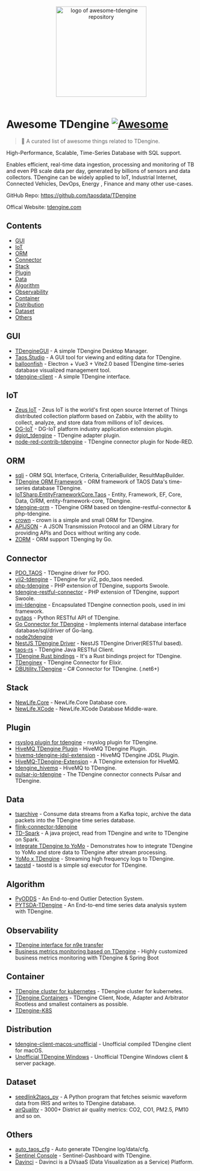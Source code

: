 <p align="center">
  <br>
  <a href="https://tdengine.com"><img width="240" src="./assets/logo.svg" alt="logo of awesome-tdengine repository"></a>
  <br>
  <br>
</p>

# Awesome TDengine [![Awesome](https://cdn.rawgit.com/sindresorhus/awesome/d7305f38d29fed78fa85652e3a63e154dd8e8829/media/badge.svg)](https://github.com/sindresorhus/awesome)

> 🎉 A curated list of awesome things related to TDengine.

High-Performance, Scalable, Time-Series Database with SQL support.

Enables efficient, real-time data ingestion, processing and monitoring of TB and even PB scale data per day, generated by billions of sensors and data collectors. TDengine can be widely applied to IoT, Industrial Internet, Connected Vehicles, DevOps, Energy , Finance and many other use-cases.

GitHub Repo: https://github.com/taosdata/TDengine

Offical Website: [tdengine.com](https://tdengine.com)

## Contents

- [GUI](#gui)
- [IoT](#iot)
- [ORM](#orm)
- [Connector](#connector)
- [Stack](#stack)
- [Plugin](#plugin)
- [Data](#data)
- [Algorithm](#algorithm)
- [Observability](#observability)
- [Container](#container)
- [Distribution](#distribution)
- [Dataset](#dataset)
- [Others](#others)

## GUI

- [TDengineGUI](https://github.com/skye0207/TDengineGUI) - A simple TDengine Desktop Manager.
- [Taos.Studio](https://github.com/maikebing/Taos.Studio) - A GUI tool for viewing and editing data for TDengine.
- [balloonfish](https://github.com/xielaoshi99/balloonfish) - Electron + Vue3 + Vite2.0 based TDengine time-series database visualized management tool.
- [tdengine-client](https://github.com/wurong1420/tdengine-client) - A simple TDengine interface.

## IoT

- [Zeus IoT](https://github.com/zmops/zeus-iot) - Zeus IoT is the world's first open source Internet of Things distributed collection platform based on Zabbix, with the ability to collect, analyze, and store data from millions of IoT devices.
- [DG-IoT](https://github.com/dgiot/dgiot-dashboard) - DG-IoT platform industry application extension plugin.
- [dgiot_tdengine](https://github.com/dgiot/dgiot_tdengine) - TDengine adapter plugin.
- [node-red-contrib-tdengine](https://github.com/kp45-tech/node-red-contrib-tdengine) - TDengine connector plugin for Node-RED.

## ORM
- [sqli](https://github.com/x-ream/sqli) - ORM SQL Interface, Criteria, CriteriaBuilder, ResultMapBuilder.
- [TDengine ORM Framework](https://github.com/hxshun/TDengineORM) - ORM framework of TAOS Data's time-series database TDengine.
- [IoTSharp.EntityFrameworkCore.Taos](https://github.com/IoTSharp/EntityFrameworkCore.Taos) - Entity, Framework, EF, Core, Data, O/RM, entity-framework-core, TDengine.
- [tdengine-orm](https://github.com/Yurunsoft/tdengine-orm) - TDengine ORM based on tdengine-restful-connector & php-tdengine.<!--lint ignore awesome-list-item-->
- [crown](https://github.com/machine-w/crown) - crown is a simple and small ORM for TDengine.
- [APIJSON](https://github.com/Tencent/APIJSON) - A JSON Transmission Protocol and an ORM Library for providing APIs and Docs without writing any code.
- [ZORM](https://gitee.com/chunanyong/zorm) - ORM support TDenging by Go.
## Connector

- [PDO_TAOS](https://github.com/bearlord/pdo_taos) - TDengine driver for PDO.
- [yii2-tdengine](https://github.com/bearlord/yii2-tdengine) - TDengine for yii2, pdo_taos needed.
- [php-tdengine](https://github.com/Yurunsoft/php-tdengine) - PHP extension of TDengine, supports Swoole.
- [tdengine-restful-connector](https://github.com/Yurunsoft/tdengine-restful-connector) - PHP extension of TDengine, support Swoole.
- [imi-tdengine](https://github.com/imiphp/imi-tdengine) - Encapsulated TDengine connection pools, used in imi framework.
- [pytaos](https://github.com/horennel/pytaos) - Python RESTful API of TDengine.
- [Go Connector for TDengine](https://github.com/wenj91/taos-driver) - Implements internal database interface database/sql/driver of Go-lang.
- [node2tdengine](https://github.com/machine-w/node2tdengine)
- [NestJS TDengine Driver](https://github.com/IricBing/nestjs-tdengine) - NestJS TDengine Driver(RESTful based).
- [taos-rs](https://github.com/yuerrd/taos-rs) - TDengine Java RESTful Client.
- [TDengine Rust bindings](https://github.com/songtianyi/tdengine-rust-bindings) - It's a Rust bindings project for TDengine.
- [TDenginex](https://github.com/lizhaochao/TDenginex) - TDengine Connector for Elixir.
- [DBUtility.TDengine](https://github.com/cockroach888/GSA.MOLLE.ToolKits) - C# Connector for TDengine. (.net6+)

## Stack

- [NewLife.Core](https://github.com/NewLifeX/X) - NewLife.Core Database core.
- [NewLife.XCode](https://github.com/NewLifeX/NewLife.XCode) - NewLife.XCode Database Middle-ware.

## Plugin

<!--lint ignore awesome-list-item-->
- [rsyslog plugin for tdengine](https://github.com/mxmkeep/rsyslog-omtaos) - rsyslog plugin for TDengine.
- [HiveMQ TDengine Plugin](https://github.com/huskar-t/hivemq-tdengine-extension) - HiveMQ TDengine Plugin.
- [hivemq-tdengine-jdsl-extension](https://github.com/huskar-t/hivemq-tdengine-jdsl-extension) - HiveMQ TDengine JDSL Plugin.
- [HiveMQ-TDengine-Extension](https://github.com/john-bigz/hivemq-tdengine-extension) - A TDengine extension for HiveMQ.
- [tdengine_hivemq](https://github.com/379547990/tdengine_hivemq) - HiveMQ to TDengine.
- [pulsar-io-tdengine](https://github.com/JueShanCoder/pulsar-io-tdengine) - The TDengine connector connects Pulsar and TDengine.

## Data

- [tsarchive](https://github.com/cenc-cea/tsarchive) - Consume data streams from a Kafka topic, archive the data packets into the TDengine time series database.
- [flink-connector-tdengine](https://github.com/echisan/flink-connector-tdengine)
- [TD-Spark](https://github.com/liuyq-617/TD-Spark) - A java project, read from TDengine and write to TDengine on Spark.
- [Integrate TDengine to YoMo](https://github.com/yomorun/yomo-sink-tdengine-example) - Demonstrates how to integrate TDengine to YoMo and store data to TDengine after stream processing.
- [YoMo x TDengine](https://github.com/fanweixiao/push-stream-logging) - Streaming high frequency logs to TDengine.<!--lint ignore awesome-list-item-->
- [taostd](https://github.com/nzhzds/taostd) - taostd is a simple sql executor for TDengine.

## Algorithm

- [PyODDS](https://github.com/datamllab/pyodds) - An End-to-end Outlier Detection System.
- [PYTSDA-TDengine](https://github.com/Shawshank-Smile/PYTSDA-TDengine) - An End-to-end time series data analysis system with TDengine.

## Observability

- [TDengine interface for n9e transfer](https://github.com/xiangxud/transfer)
- [Business metrics monitoring based on TDengine](https://github.com/gunnerliu/horus) - Highly customized business metrics monitoring with TDengine & Spring Boot

## Container

- [TDengine cluster for kubernetes](https://github.com/wwbgo/tdengine-k8s) - TDengine cluster for kubernetes.
- [TDengine Containers](https://github.com/arktos-venture/docker-tdengine) - TDengine Client, Node, Adapter and Arbitrator Rootless and smallest containers as possible.
- [TDengine-K8S](https://github.com/elihe2011/TDengine-K8S)

## Distribution

- [tdengine-client-macos-unofficial](https://github.com/cybartists/tdengine-client-macos-unofficial) - Unofficial compiled TDengine client for macOS.
- [Unofficial TDengine Windows](https://github.com/GitHubForzhenjiazhao/Soft) - Unofficial TDengine Windows client & server package.

## Dataset

- [seedlink2taos_py](https://github.com/schenton/seedlink2taos_py) - A Python program that fetches seismic waveform data from IRIS and writes to TDengine database.
- [airQuality](https://github.com/233lawliet/airQuality) - 3000+ District air quality metrics: CO2, CO1, PM2.5, PM10 and so on.

## Others

- [auto_taos_cfg](https://github.com/glzhao89/auto_taos_cfg) - Auto generate TDengine log/data/cfg.
- [Sentinel Console](https://github.com/wenhao/sentinel-dashboard-tdengine) - Sentinel-Dashboard with TDengine.
- [Davinci](https://github.com/edp963/davinci) - Davinci is a DVsaaS (Data Visualization as a Service) Platform.
